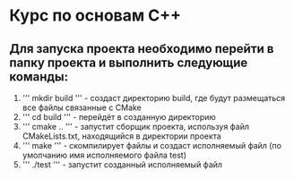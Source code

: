 # Курс по основам C++
## Для запуска проекта необходимо перейти в папку проекта и выполнить следующие команды:
1. ''' mkdir build ''' - создаст директорию build, где будут размещаться все файлы связанные с CMake
2. ''' cd build ''' - перейдёт в созданную директорию
3. ''' cmake .. ''' - запустит сборщик проекта, используя файл CMakeLists.txt, находящийся в директории проекта
4. ''' make ''' - скомпилирует файлы и создаст исполняемый файл (по умолчанию имя исполняемого файла test)
5. ''' ./test ''' - запустит созданный исполняемый файл